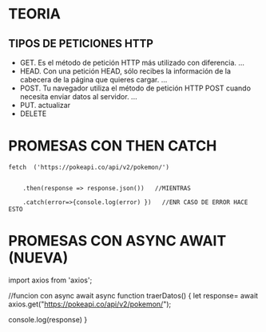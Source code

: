 # TEORIA

## TIPOS DE PETICIONES HTTP

- GET. Es el método de petición HTTP más utilizado con diferencia. ...
- HEAD. Con una petición HEAD, sólo recibes la información de la cabecera de la página que quieres cargar. ...
- POST. Tu navegador utiliza el método de petición HTTP POST cuando necesita enviar datos al servidor. ...
- PUT. actualizar
- DELETE

# PROMESAS CON THEN CATCH

    fetch  ('https://pokeapi.co/api/v2/pokemon/')


        .then(response => response.json())   //MIENTRAS

        .catch(error=>{console.log(error) })   //ENR CASO DE ERROR HACE ESTO

# PROMESAS CON ASYNC AWAIT (NUEVA)

import axios from 'axios';

//funcion con async await
async function traerDatos()
{
let response= await axios.get("https://pokeapi.co/api/v2/pokemon/");

console.log(response)
}
